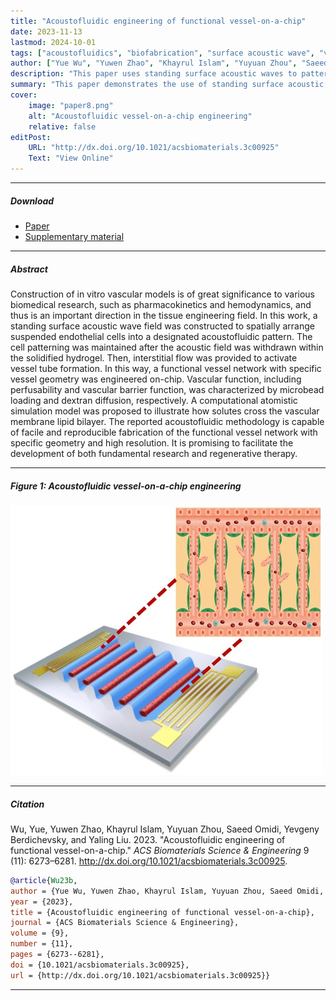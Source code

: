```yaml
---
title: "Acoustofluidic engineering of functional vessel-on-a-chip" 
date: 2023-11-13
lastmod: 2024-10-01
tags: ["acoustofluidics", "biofabrication", "surface acoustic wave", "vascular barrier function", "vessel-on-a-chip"]
author: ["Yue Wu", "Yuwen Zhao", "Khayrul Islam", "Yuyuan Zhou", "Saeed Omidi", "Yevgeny Berdichevsky", "Yaling Liu"]
description: "This paper uses standing surface acoustic waves to pattern endothelial cells into designated geometries, engineering functional vessel networks on-chip with high resolution for vascular research and regenerative therapy."
summary: "This paper demonstrates the use of standing surface acoustic waves to engineer functional vessel networks on-chip, improving reproducibility in vascular model fabrication and enhancing vascular research."
cover:
    image: "paper8.png"
    alt: "Acoustofluidic vessel-on-a-chip engineering"
    relative: false
editPost:
    URL: "http://dx.doi.org/10.1021/acsbiomaterials.3c00925"
    Text: "View Online"
---
```



---

##### Download

+ [Paper](paper8.pdf)
+ [Supplementary material](appendix8.pdf)
<!-- + [Code and data](https://github.com/khayrulbuet13/acoustofluidic-vessel-on-a-chip) -->


---

##### Abstract

<div class="justify-text">
Construction of in vitro vascular models is of great significance to various biomedical research, such as pharmacokinetics and hemodynamics, and thus is an important direction in the tissue engineering field. In this work, a standing surface acoustic wave field was constructed to spatially arrange suspended endothelial cells into a designated acoustofluidic pattern. The cell patterning was maintained after the acoustic field was withdrawn within the solidified hydrogel. Then, interstitial flow was provided to activate vessel tube formation. In this way, a functional vessel network with specific vessel geometry was engineered on-chip. Vascular function, including perfusability and vascular barrier function, was characterized by microbead loading and dextran diffusion, respectively. A computational atomistic simulation model was proposed to illustrate how solutes cross the vascular membrane lipid bilayer. The reported acoustofluidic methodology is capable of facile and reproducible fabrication of the functional vessel network with specific geometry and high resolution. It is promising to facilitate the development of both fundamental research and regenerative therapy.
</div>

---



##### Figure 1: Acoustofluidic vessel-on-a-chip engineering

![Acoustofluidic vessel-on-a-chip engineering](paper8.png)

---

##### Citation

Wu, Yue, Yuwen Zhao, Khayrul Islam, Yuyuan Zhou, Saeed Omidi, Yevgeny Berdichevsky, and Yaling Liu. 2023. "Acoustofluidic engineering of functional vessel-on-a-chip." *ACS Biomaterials Science & Engineering* 9 (11): 6273–6281. http://dx.doi.org/10.1021/acsbiomaterials.3c00925.

```BibTeX
@article{Wu23b,
author = {Yue Wu, Yuwen Zhao, Khayrul Islam, Yuyuan Zhou, Saeed Omidi, Yevgeny Berdichevsky, Yaling Liu},
year = {2023},
title = {Acoustofluidic engineering of functional vessel-on-a-chip},
journal = {ACS Biomaterials Science & Engineering},
volume = {9},
number = {11},
pages = {6273--6281},
doi = {10.1021/acsbiomaterials.3c00925},
url = {http://dx.doi.org/10.1021/acsbiomaterials.3c00925}}
```

---